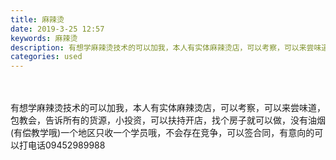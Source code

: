 ```yaml
---
title: 麻辣烫
date: 2019-3-25 12:57
keywords: 麻辣烫
description: 有想学麻辣烫技术的可以加我，本人有实体麻辣烫店，可以考察，可以来尝味道，包教会，告诉所有的货源，小投资，可以扶持开店，找个房子就可以做，没有油烟(有偿教学哦)一个地区只收一个学员哦，不会存在竞争，可以签合同，有意向的可以打电话0945298
categories: used
---
```

<td class="t_f" id="postmessage_3302068">

<br/>
<br/>
有想学麻辣烫技术的可以加我，本人有实体麻辣烫店，可以考察，可以来尝味道，包教会，告诉所有的货源，小投资，可以扶持开店，找个房子就可以做，没有油烟(有偿教学哦)一个地区只收一个学员哦，不会存在竞争，可以签合同，有意向的可以打电话09452989988<br/>
</td>
